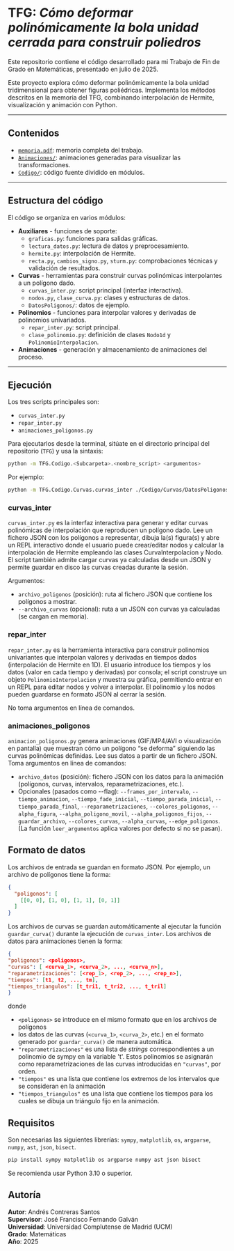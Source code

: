 # TFG: *Cómo deformar polinómicamente la bola unidad cerrada para construir poliedros*
Este repositorio contiene el código desarrollado para mi Trabajo de Fin de Grado en Matemáticas, presentado en julio de 2025.

Este proyecto explora cómo deformar polinómicamente la bola unidad tridimensional para obtener figuras poliédricas.
Implementa los métodos descritos en la memoria del TFG, combinando interpolación de Hermite, visualización y animación con Python.

---

## Contenidos

- [`memoria.pdf`](./memoria.pdf): memoria completa del trabajo.  
- [`Animaciones/`](./Animaciones): animaciones generadas para visualizar las transformaciones.  
- [`Codigo/`](./Codigo): código fuente dividido en módulos.  

---

## Estructura del código

El código se organiza en varios módulos:

- **Auxiliares** - funciones de soporte:
  - `graficas.py`: funciones para salidas gráficas.
  - `lectura_datos.py`: lectura de datos y preprocesamiento.
  - `hermite.py`: interpolación de Hermite.
  - `recta.py`, `cambios_signo.py`, `sturm.py`: comprobaciones técnicas y validación de resultados.
- **Curvas** - herramientas para construir curvas polinómicas interpolantes a un polígono dado.
  - `curvas_inter.py`: script principal (interfaz interactiva).
  - `nodos.py`, `clase_curva.py`: clases y estructuras de datos.
  - `DatosPoligonos/`: datos de ejemplo.
- **Polinomios** - funciones para interpolar valores y derivadas de polinomios univariados.
  - `repar_inter.py`: script principal.
  - `clase_polinomio.py`: definición de clases `Nodo1d` y `PolinomioInterpolacion`.
- **Animaciones** - generación y almacenamiento de animaciones del proceso.

---
## Ejecución
Los tres scripts principales son:

- `curvas_inter.py`
- `repar_inter.py`
- `animaciones_poligonos.py`

Para ejecutarlos desde la terminal, sitúate en el directorio principal del repositorio (`TFG`) y usa la sintaxis:

```bash
python -m TFG.Codigo.<Subcarpeta>.<nombre_script> <argumentos>
```

Por ejemplo:
```bash
python -m TFG.Codigo.Curvas.curvas_inter ./Codigo/Curvas/DatosPoligonos/octagono.json
```

### curvas_inter
`curvas_inter.py` es la interfaz interactiva para generar y editar curvas polinómicas de interpolación que reproducen un polígono dado. Lee un fichero JSON con los polígonos a representar, dibuja la(s) figura(s) y abre un REPL interactivo donde el usuario puede crear/editar nodos y calcular la interpolación de Hermite empleando las clases CurvaInterpolacion y Nodo. El script también admite cargar curvas ya calculadas desde un JSON y permite guardar en disco las curvas creadas durante la sesión.

Argumentos:
- `archivo_poligonos` (posición): ruta al fichero JSON que contiene los polígonos a mostrar.
- `--archivo_curvas` (opcional): ruta a un JSON con curvas ya calculadas (se cargan en memoria).

### repar_inter
`repar_inter.py` es la herramienta interactiva para construir polinomios univariantes que interpolan valores y derivadas en tiempos dados (interpolación de Hermite en 1D). El usuario introduce los tiempos y los datos (valor en cada tiempo y derivadas) por consola; el script construye un objeto `PolinomioInterpolacion` y muestra su gráfica, permitiendo entrar en un REPL para editar nodos y volver a interpolar. El polinomio y los nodos pueden guardarse en formato JSON al cerrar la sesión. 

No toma argumentos en línea de comandos.

### animaciones_poligonos
`animacion_poligonos.py` genera animaciones (GIF/MP4/AVI o visualización en pantalla) que muestran cómo un polígono “se deforma” siguiendo las curvas polinómicas definidas. Lee sus datos a partir de un fichero JSON. Toma argumentos en línea de comandos:
- `archivo_datos` (posición): fichero JSON con los datos para la animación (polígonos, curvas, intervalos, reparametrizaciones, etc.).
- Opcionales (pasados como --flag): `--frames_por_intervalo`, `--tiempo_animacion`, `--tiempo_fade_inicial`, `--tiempo_parada_inicial`, `--tiempo_parada_final`, `--reparametrizaciones`, `--colores_poligonos`, `--alpha_figura`, `--alpha_poligono_movil`, `--alpha_poligonos_fijos`, `--guardar_archivo`, `--colores_curvas`, `--alpha_curvas`, `--edge_poligonos`. (La función `leer_argumentos` aplica valores por defecto si no se pasan).

## Formato de datos
Los archivos de entrada se guardan en formato JSON. Por ejemplo, un archivo de polígonos tiene la forma:
```json
{
  "poligonos": [
    [[0, 0], [1, 0], [1, 1], [0, 1]]
  ]
}
```
Los archivos de curvas se guardan automáticamente al ejecutar la función `guardar_curva()` durante la ejecución de `curvas_inter`.
Los archivos de datos para animaciones tienen la forma:
```json
{
"poligonos": <poligonos>,
"curvas": [ <curva_1>, <curva_2>, ..., <curva_n>],
"reparametrizaciones": [<rep_1>, <rep_2>, ..., <rep_n>],
"tiempos": [t1, t2, ..., tm],
"tiempos_triangulos": [t_tri1, t_tri2, ..., t_tril]
}
```
donde 
- `<poligonos>` se introduce en el mismo formato que en los archivos de polígonos
- los datos de las curvas (`<curva_1>`, `<curva_2>`, etc.) en el formato generado por `guardar_curva()` de manera automática.
- `"reparametrizaciones"` es una lista de *strings* correspondientes a un polinomio de sympy en la variable 't'. Estos polinomios se asignarán como reparametrizaciones de las curvas introducidas en `"curvas"`, por orden.
- `"tiempos"` es una lista que contiene los extremos de los intervalos que se consideran en la animación
- `"tiempos_triangulos"` es una lista que contiene los tiempos para los cuales se dibuja un triángulo fijo en la animación.

## Requisitos
Son necesarias las siguientes librerías: `sympy`, `matplotlib`, `os`, `argparse`, `numpy`, `ast`, `json`, `bisect`.
```bash
pip install sympy matplotlib os argparse numpy ast json bisect
```
Se recomienda usar Python 3.10 o superior.

## Autoría
**Autor**: Andrés Contreras Santos <br>
**Supervisor**: José Francisco Fernando Galván <br>
**Universidad**: Universidad Complutense de Madrid (UCM) <br>
**Grado**: Matemáticas <br>
**Año**: 2025
